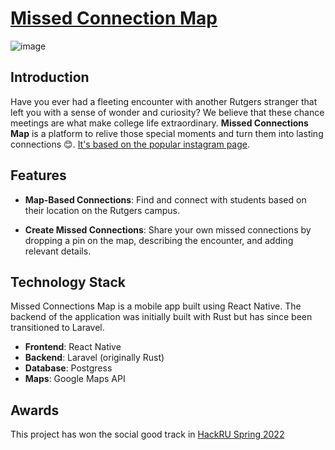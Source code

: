 # [Missed Connection Map](https://photos.app.goo.gl/8e9LBM9n3KERt7SP9)
![image](https://github.com/Keyori/missed-connections/assets/66345861/358c6d96-fa57-4ad4-8a0f-9da87ea28649)


## Introduction

Have you ever had a fleeting encounter with another Rutgers stranger that left you with a sense of wonder and curiosity? We believe that these chance meetings are what make college life extraordinary. **Missed Connections Map** is a platform to relive those special moments and turn them into lasting connections 😊. [It's based on the popular instagram page](https://www.instagram.com/rutgers.missedconnections/).


## Features

- **Map-Based Connections**: Find and connect with students based on their location on the Rutgers campus. 

- **Create Missed Connections**: Share your own missed connections by dropping a pin on the map, describing the encounter, and adding relevant details.

## Technology Stack

Missed Connections Map is a mobile app built using React Native. The backend of the application was initially built with Rust but has since been transitioned to Laravel.

- **Frontend**: React Native
- **Backend**: Laravel (originally Rust)
- **Database**: Postgress
- **Maps**: Google Maps API


## Awards
This project has won the social good track in [HackRU Spring 2022](https://devpost.com/software/ru-missed-connections)
